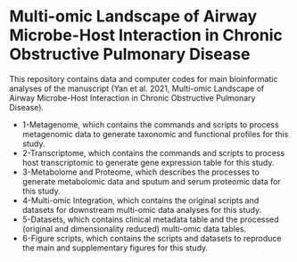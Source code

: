 # Multi-omic Landscape of Airway Microbe-Host Interaction in Chronic Obstructive Pulmonary Disease

This repository contains data and computer codes for main bioinformatic analyses of the manuscript (Yan et al. 2021, Multi-omic Landscape of Airway Microbe-Host Interaction in Chronic Obstructive Pulmonary Disease).

- 1-Metagenome, which contains the commands and scripts to process metagenomic data to generate taxonomic and functional profiles for this study. 
- 2-Transcriptome, which contains the commands and scripts to process host transcriptomic to generate gene expression table for this study.
- 3-Metabolome and Proteome, which describes the processes to generate metabolomic data and sputum and serum proteomic data for this study.
- 4-Multi-omic Integration, which contains the original scripts and datasets for downstream multi-omic data analyses for this study.
- 5-Datasets, which contains clinical metadata table and the processed (original and dimensionality reduced) multi-omic data tables.
- 6-Figure scripts, which contains the scripts and datasets to reproduce the main and supplementary figures for this study.
